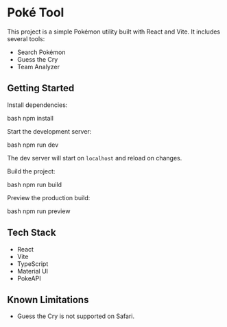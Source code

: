 # Poké Tool

This project is a simple Pokémon utility built with React and Vite. It includes several tools:

- Search Pokémon
- Guess the Cry
- Team Analyzer

## Getting Started

Install dependencies:

bash
npm install

Start the development server:

bash
npm run dev

The dev server will start on `localhost` and reload on changes.

Build the project:

bash
npm run build

Preview the production build:

bash
npm run preview

## Tech Stack

- React
- Vite
- TypeScript
- Material UI
- PokeAPI

## Known Limitations

- Guess the Cry is not supported on Safari.
